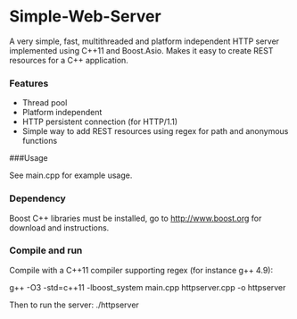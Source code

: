 Simple-Web-Server
=================

A very simple, fast, multithreaded and platform independent HTTP server implemented using C++11 and Boost.Asio. Makes it easy to create REST resources for a C++ application. 

### Features

* Thread pool
* Platform independent
* HTTP persistent connection (for HTTP/1.1)
* Simple way to add REST resources using regex for path and anonymous functions

###Usage

See main.cpp for example usage. 

### Dependency

Boost C++ libraries must be installed, go to http://www.boost.org for download and instructions. 

### Compile and run

Compile with a C++11 compiler supporting regex (for instance g++ 4.9):

g++ -O3 -std=c++11 -lboost_system main.cpp httpserver.cpp -o httpserver

Then to run the server: ./httpserver
